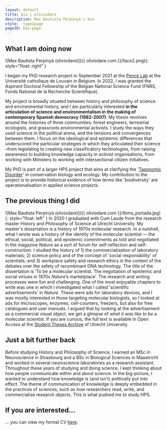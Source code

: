 ```yaml
---
layout: default
title: bio | oliviodare
description: Max Bautista Perpinyà's bio
style:  type2page
pageID: bio-page
---
```


## What I am doing now
![Max Bautista Perpinyà (oliviodare)]({{ oliviodare.com }}/face2.png){: style="float: right" }

I began my PhD research project in September 2021 at the <a href="https://pencelab.be/" target="_blank">Pence Lab</a> at the Université catholique de Louvain in Belgium. In 2022, I was granted the *Aspirant* Doctoral Fellowship of the Belgian National Science Fund (FNRS, Fonds National de la Recherche Scientifique).

My project is broadly situated between history and philosophy of science and environmental history, and I am particularly interested **in the articulation of science and environmentalism in the making of contemporary Spanish democracy (1982-2007)**. My thesis revolves around the histories of three communities: forest engineers, terrestrial ecologists, and grassroots environmental activists. I study the ways they used science in the political arena, and the tensions and convergences between them. I focus on the ideological and epistemic differences that underscored the particular strategies in which they articulated their science –from legislating to creating new classificatory technologies, from raising awareness to building knowledge capacity in activist organisations, from working with Ministers to working with intersectional citizen initiatives. 

My PhD is part of a larger HPS project that aims at clarifying the '<a href="https://pencelab.be/projects/2021-pdr/" target="_blank">Taxonomic Disorder</a>' in conservation biology and ecology. My contribution to the project is to provide historical evidence of how terms like 'biodiversity' are operationalisation in applied science projects.

## The previous thing I did
![Max Bautista Perpinyà (oliviodare)]({{ oliviodare.com }}/tbms_portada.jpg){: style="float: left" }
In 2020 I graduated with Cum Laude from the research master History and Philosophy of Science at Utrecht University. My master's dissertation is a history of 1970s molecular research. In a nutshell, what I wrote was a history of the identity of the molecular scientist — the ethical, social, political, and epistemic commitments as told and negotiated in the magazine _Nature_ as a sort of forum for self-reflection and self-construction. I studied the history of 1) the commercialization of laboratory materials; 2) science policy and of the concept of 'social responsibility' of scientists; and 3) workplace safety and research ethics in the context of the debates over the safety of recombinant DNA technology. The title of the dissertation is ‘To be a molecular scientist. The negotiation of epistemic and social virtues in 1970s _Nature_’s marketplace’. The research and writing processes were fun and challenging. One of the most enjoyable chapters to write was one in which I investigated what I called 'scientific advertisements' in _Nature_. These were ads for laboratory devices, and I was mostly interested in those targeting molecular biologists, so I looked at ads for microscopes, enzymes, cell-counters, freezers, but also for free catalogues and user manuals. I argued that by looking at the advertisement as a commercial visual object, we get a glimpse of _what it was like to be_ a molecular scientist. If you are curious, the full text is available in Open Access at the <a href="https://studenttheses.uu.nl/handle/20.500.12932/38369" target="_blank">Student Theses Archive</a> of Utrecht University.  

## Just a bit further back
Before studying History and Philosophy of Science, I earned an MSc in Neuroscience in Strasbourg and a BSc in Biological Sciences in Maastricht and worked in several neuroscience laboratories as a research assistant. Throughout these years of studying and doing science, I kept thinking about how people communicate within and about science. In the big-picture, I wanted to understand how knowledge is (and isn't) politically put into effect. The theme of communication of knowledge is deeply embedded in the practices of sciences, such as how researchers read, write, and commercialise research objects. This is what pushed me to study HPS.


## If you are interested...
... you can view my formal CV <a href="https://oliviodare.github.io/cv/" target="_blank">here</a>.
